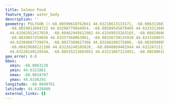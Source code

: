 ```yaml
---
title: Salmon Pond
feature_type: water_body
description: ''
geometry: POLYGON ((-68.08590618762041 44.63218613133171, -68.08631388339028 44.63233119572612,
  -68.0859812894722 44.63298779844954, -68.08589545878405 44.63333136668127, -68.08490840586711
  44.63362912417019, -68.08462945612902 44.63349933263165, -68.08429686221186 44.63358331542518,
  -68.0839857259656 44.63357568063061, -68.08356730135939 44.63331609702485, -68.08347074183487
  44.63304887739474, -68.0837389627366 44.63268240275806, -68.08389989527745 44.63246862481774,
  -68.08429686221186 44.63226248105828, -68.0848869481944 44.63224721112125, -68.0853053728006
  44.63220140128544, -68.08555213603051 44.63221667123452, -68.08590618762041 44.63218613133171))
geo_error: 0.0
bbox:
  xmin: -68.0863139
  ymin: 44.6321861
  xmax: -68.0834707
  ymax: 44.6336291
longitude: -68.0848761
latitude: 44.6328809
external_links: {}
---
```

